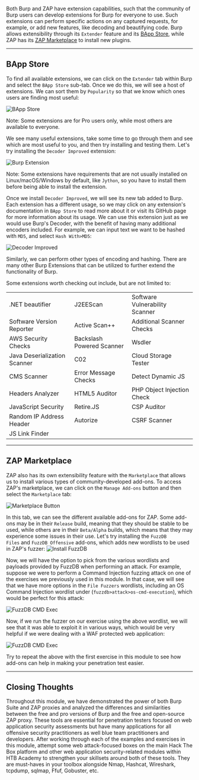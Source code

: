 Both Burp and ZAP have extension capabilities, such that the community of Burp users can develop extensions for Burp for everyone to use. Such extensions can perform specific actions on any captured requests, for example, or add new features, like decoding and beautifying code. Burp allows extensibility through its `Extender` feature and its [BApp Store](https://portswigger.net/bappstore), while ZAP has its [ZAP Marketplace](https://www.zaproxy.org/addons/) to install new plugins.

---

## BApp Store

To find all available extensions, we can click on the `Extender` tab within Burp and select the `BApp Store` sub-tab. Once we do this, we will see a host of extensions. We can sort them by `Popularity` so that we know which ones users are finding most useful:

![BApp Store](https://academy.hackthebox.com/storage/modules/110/burp_bapp_store.jpg)

Note: Some extensions are for Pro users only, while most others are available to everyone.

We see many useful extensions, take some time to go through them and see which are most useful to you, and then try installing and testing them. Let's try installing the `Decoder Improved` extension:

![Burp Extension](https://academy.hackthebox.com/storage/modules/110/burp_extension.jpg)

Note: Some extensions have requirements that are not usually installed on Linux/macOS/Windows by default, like `Jython`, so you have to install them before being able to install the extension.

Once we install `Decoder Improved`, we will see its new tab added to Burp. Each extension has a different usage, so we may click on any extension's documentation in `BApp Store` to read more about it or visit its GitHub page for more information about its usage. We can use this extension just as we would use Burp's Decoder, with the benefit of having many additional encoders included. For example, we can input text we want to be hashed with `MD5`, and select `Hash With>MD5`:

![Decoder Improved](https://academy.hackthebox.com/storage/modules/110/burp_extension_decoder_improved.jpg)

Similarly, we can perform other types of encoding and hashing. There are many other Burp Extensions that can be utilized to further extend the functionality of Burp.

Some extensions worth checking out include, but are not limited to:

||||
|---|---|---|
|.NET beautifier|J2EEScan|Software Vulnerability Scanner|
|Software Version Reporter|Active Scan++|Additional Scanner Checks|
|AWS Security Checks|Backslash Powered Scanner|Wsdler|
|Java Deserialization Scanner|C02|Cloud Storage Tester|
|CMS Scanner|Error Message Checks|Detect Dynamic JS|
|Headers Analyzer|HTML5 Auditor|PHP Object Injection Check|
|JavaScript Security|Retire.JS|CSP Auditor|
|Random IP Address Header|Autorize|CSRF Scanner|
|JS Link Finder|||

---

## ZAP Marketplace

ZAP also has its own extensibility feature with the `Marketplace` that allows us to install various types of community-developed add-ons. To access ZAP's marketplace, we can click on the `Manage Add-ons` button and then select the `Marketplace` tab:

![Marketplace Button](https://academy.hackthebox.com/storage/modules/110/zap_marketplace_button.jpg)

In this tab, we can see the different available add-ons for ZAP. Some add-ons may be in their `Release` build, meaning that they should be stable to be used, while others are in their `Beta/Alpha` builds, which means that they may experience some issues in their use. Let's try installing the `FuzzDB Files` and `FuzzDB Offensive` add-ons, which adds new wordlists to be used in ZAP's fuzzer: ![Install FuzzDB](https://academy.hackthebox.com/storage/modules/110/zap_fuzzdb_install.jpg)

Now, we will have the option to pick from the various wordlists and payloads provided by FuzzDB when performing an attack. For example, suppose we were to perform a Command Injection fuzzing attack on one of the exercises we previously used in this module. In that case, we will see that we have more options in the `File Fuzzers` wordlists, including an OS Command Injection wordlist under (`fuzzdb>attack>os-cmd-execution`), which would be perfect for this attack:

![FuzzDB CMD Exec](https://academy.hackthebox.com/storage/modules/110/zap_fuzzdb_cmd_exec.jpg)

Now, if we run the fuzzer on our exercise using the above wordlist, we will see that it was able to exploit it in various ways, which would be very helpful if we were dealing with a WAF protected web application:

![FuzzDB CMD Exec](https://academy.hackthebox.com/storage/modules/110/zap_fuzzer_cmd_inj.jpg)

Try to repeat the above with the first exercise in this module to see how add-ons can help in making your penetration test easier.

---

## Closing Thoughts

Throughout this module, we have demonstrated the power of both Burp Suite and ZAP proxies and analyzed the differences and similarities between the free and pro versions of Burp and the free and open-source ZAP proxy. These tools are essential for penetration testers focused on web application security assessments but have many applications for all offensive security practitioners as well blue team practitioners and developers. After working through each of the examples and exercises in this module, attempt some web attack-focused boxes on the main Hack The Box platform and other web application security-related modules within HTB Academy to strengthen your skillsets around both of these tools. They are must-haves in your toolbox alongside Nmap, Hashcat, Wireshark, tcpdump, sqlmap, Ffuf, Gobuster, etc.